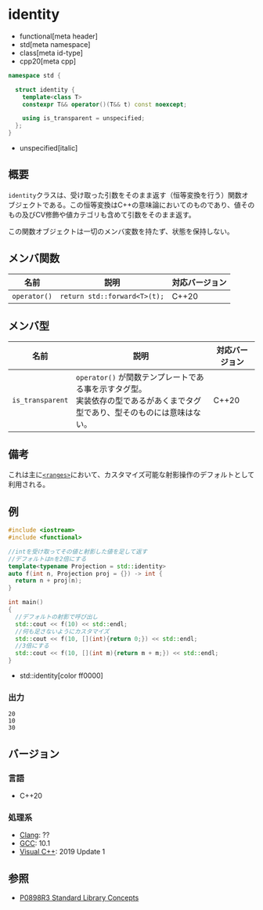 # identity
* functional[meta header]
* std[meta namespace]
* class[meta id-type]
* cpp20[meta cpp]

```cpp
namespace std {

  struct identity {
    template<class T>
    constexpr T&& operator()(T&& t) const noexcept;

    using is_transparent = unspecified;
  };
}
```
* unspecified[italic]

## 概要

`identity`クラスは、受け取った引数をそのまま返す（恒等変換を行う）関数オブジェクトである。この恒等変換はC++の意味論においてのものであり、値そのもの及びCV修飾や値カテゴリも含めて引数をそのまま返す。

この関数オブジェクトは一切のメンバ変数を持たず、状態を保持しない。


## メンバ関数

| 名前         | 説明           | 対応バージョン |
|--------------|----------------|----------------|
| `operator()` | `return std::forward<T>(t);` | C++20          |


## メンバ型

| 名前                   | 説明                                                                                                                                                       | 対応バージョン |
|------------------------|--------------------------------|----------------|
| `is_transparent`       | `operator()` が関数テンプレートである事を示すタグ型。<br/>実装依存の型であるがあくまでタグ型であり、型そのものには意味はない。| C++20          |

## 備考

これは主に[`<ranges>`](/reference/ranges.md.nolink)において、カスタマイズ可能な射影操作のデフォルトとして利用される。

## 例

```cpp example
#include <iostream>
#include <functional>

//intを受け取ってその値と射影した値を足して返す
//デフォルトはnを2倍にする
template<typename Projection = std::identity>
auto f(int n, Projection proj = {}) -> int {
  return n + proj(n);
}

int main()
{
  //デフォルトの射影で呼び出し
  std::cout << f(10) << std::endl;
  //何も足さないようにカスタマイズ
  std::cout << f(10, [](int){return 0;}) << std::endl;
  //3倍にする
  std::cout << f(10, [](int m){return m + m;}) << std::endl;
}
```
* std::identity[color ff0000]

### 出力
```
20
10
30
```

## バージョン
### 言語
- C++20

### 処理系
- [Clang](/implementation.md#clang): ??
- [GCC](/implementation.md#gcc): 10.1
- [Visual C++](/implementation.md#visual_cpp): 2019 Update 1

## 参照

- [P0898R3 Standard Library Concepts](http://www.open-std.org/jtc1/sc22/wg21/docs/papers/2018/p0898r3.pdf)
